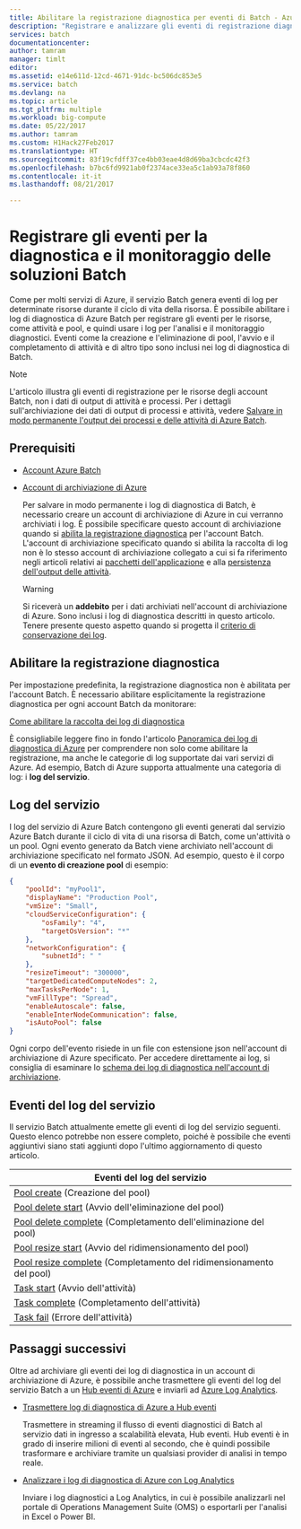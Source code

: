 ```yaml
---
title: Abilitare la registrazione diagnostica per eventi di Batch - Azure | Documentazione Microsoft
description: "Registrare e analizzare gli eventi di registrazione diagnostica per le risorse dell'account Azure Batch, come pool e attività."
services: batch
documentationcenter: 
author: tamram
manager: timlt
editor: 
ms.assetid: e14e611d-12cd-4671-91dc-bc506dc853e5
ms.service: batch
ms.devlang: na
ms.topic: article
ms.tgt_pltfrm: multiple
ms.workload: big-compute
ms.date: 05/22/2017
ms.author: tamram
ms.custom: H1Hack27Feb2017
ms.translationtype: HT
ms.sourcegitcommit: 83f19cfdff37ce4bb03eae4d8d69ba3cbcdc42f3
ms.openlocfilehash: b7bc6fd9921ab0f2374ace33ea5c1ab93a78f860
ms.contentlocale: it-it
ms.lasthandoff: 08/21/2017

---
```

# <a name="log-events-for-diagnostic-evaluation-and-monitoring-of-batch-solutions"></a>Registrare gli eventi per la diagnostica e il monitoraggio delle soluzioni Batch

Come per molti servizi di Azure, il servizio Batch genera eventi di log per determinate risorse durante il ciclo di vita della risorsa. È possibile abilitare i log di diagnostica di Azure Batch per registrare gli eventi per le risorse, come attività e pool, e quindi usare i log per l'analisi e il monitoraggio diagnostici. Eventi come la creazione e l'eliminazione di pool, l'avvio e il completamento di attività e di altro tipo sono inclusi nei log di diagnostica di Batch.

> [!NOTE]
> L'articolo illustra gli eventi di registrazione per le risorse degli account Batch, non i dati di output di attività e processi. Per i dettagli sull'archiviazione dei dati di output di processi e attività, vedere [Salvare in modo permanente l'output dei processi e delle attività di Azure Batch](batch-task-output.md).
> 
> 

## <a name="prerequisites"></a>Prerequisiti
* [Account Azure Batch](batch-account-create-portal.md)
* [Account di archiviazione di Azure](../storage/common/storage-create-storage-account.md#create-a-storage-account)
  
  Per salvare in modo permanente i log di diagnostica di Batch, è necessario creare un account di archiviazione di Azure in cui verranno archiviati i log. È possibile specificare questo account di archiviazione quando si [abilita la registrazione diagnostica](#enable-diagnostic-logging) per l'account Batch. L'account di archiviazione specificato quando si abilita la raccolta di log non è lo stesso account di archiviazione collegato a cui si fa riferimento negli articoli relativi ai [pacchetti dell'applicazione](batch-application-packages.md) e alla [persistenza dell'output delle attività](batch-task-output.md).
  
  > [!WARNING]
  > Si riceverà un **addebito** per i dati archiviati nell'account di archiviazione di Azure. Sono inclusi i log di diagnostica descritti in questo articolo. Tenere presente questo aspetto quando si progetta il [criterio di conservazione dei log](../monitoring-and-diagnostics/monitoring-archive-diagnostic-logs.md).
  > 
  > 

## <a name="enable-diagnostic-logging"></a>Abilitare la registrazione diagnostica
Per impostazione predefinita, la registrazione diagnostica non è abilitata per l'account Batch. È necessario abilitare esplicitamente la registrazione diagnostica per ogni account Batch da monitorare:

[Come abilitare la raccolta dei log di diagnostica](../monitoring-and-diagnostics/monitoring-overview-of-diagnostic-logs.md#how-to-enable-collection-of-resource-diagnostic-logs)

È consigliabile leggere fino in fondo l'articolo [Panoramica dei log di diagnostica di Azure](../monitoring-and-diagnostics/monitoring-overview-of-diagnostic-logs.md) per comprendere non solo come abilitare la registrazione, ma anche le categorie di log supportate dai vari servizi di Azure. Ad esempio, Batch di Azure supporta attualmente una categoria di log: i **log del servizio**.

## <a name="service-logs"></a>Log del servizio
I log del servizio di Azure Batch contengono gli eventi generati dal servizio Azure Batch durante il ciclo di vita di una risorsa di Batch, come un'attività o un pool. Ogni evento generato da Batch viene archiviato nell'account di archiviazione specificato nel formato JSON. Ad esempio, questo è il corpo di un **evento di creazione pool** di esempio:

```json
{
    "poolId": "myPool1",
    "displayName": "Production Pool",
    "vmSize": "Small",
    "cloudServiceConfiguration": {
        "osFamily": "4",
        "targetOsVersion": "*"
    },
    "networkConfiguration": {
        "subnetId": " "
    },
    "resizeTimeout": "300000",
    "targetDedicatedComputeNodes": 2,
    "maxTasksPerNode": 1,
    "vmFillType": "Spread",
    "enableAutoscale": false,
    "enableInterNodeCommunication": false,
    "isAutoPool": false
}
```

Ogni corpo dell'evento risiede in un file con estensione json nell'account di archiviazione di Azure specificato. Per accedere direttamente ai log, si consiglia di esaminare lo [schema dei log di diagnostica nell'account di archiviazione](../monitoring-and-diagnostics/monitoring-archive-diagnostic-logs.md#schema-of-diagnostic-logs-in-the-storage-account).

## <a name="service-log-events"></a>Eventi del log del servizio
Il servizio Batch attualmente emette gli eventi di log del servizio seguenti. Questo elenco potrebbe non essere completo, poiché è possibile che eventi aggiuntivi siano stati aggiunti dopo l'ultimo aggiornamento di questo articolo.

| **Eventi del log del servizio** |
| --- |
| [Pool create][pool_create] (Creazione del pool) |
| [Pool delete start][pool_delete_start] (Avvio dell'eliminazione del pool) |
| [Pool delete complete][pool_delete_complete] (Completamento dell'eliminazione del pool) |
| [Pool resize start][pool_resize_start] (Avvio del ridimensionamento del pool) |
| [Pool resize complete][pool_resize_complete] (Completamento del ridimensionamento del pool) |
| [Task start][task_start] (Avvio dell'attività) |
| [Task complete][task_complete] (Completamento dell'attività) |
| [Task fail][task_fail] (Errore dell'attività) |

## <a name="next-steps"></a>Passaggi successivi
Oltre ad archiviare gli eventi dei log di diagnostica in un account di archiviazione di Azure, è possibile anche trasmettere gli eventi del log del servizio Batch a un [Hub eventi di Azure](../event-hubs/event-hubs-what-is-event-hubs.md) e inviarli ad [Azure Log Analytics](../log-analytics/log-analytics-overview.md).

* [Trasmettere log di diagnostica di Azure a Hub eventi](../monitoring-and-diagnostics/monitoring-stream-diagnostic-logs-to-event-hubs.md)
  
  Trasmettere in streaming il flusso di eventi diagnostici di Batch al servizio dati in ingresso a scalabilità elevata, Hub eventi. Hub eventi è in grado di inserire milioni di eventi al secondo, che è quindi possibile trasformare e archiviare tramite un qualsiasi provider di analisi in tempo reale.
* [Analizzare i log di diagnostica di Azure con Log Analytics](../log-analytics/log-analytics-azure-storage.md)
  
  Inviare i log diagnostici a Log Analytics, in cui è possibile analizzarli nel portale di Operations Management Suite (OMS) o esportarli per l'analisi in Excel o Power BI.

[pool_create]: https://msdn.microsoft.com/library/azure/mt743615.aspx
[pool_delete_start]: https://msdn.microsoft.com/library/azure/mt743610.aspx
[pool_delete_complete]: https://msdn.microsoft.com/library/azure/mt743618.aspx
[pool_resize_start]: https://msdn.microsoft.com/library/azure/mt743609.aspx
[pool_resize_complete]: https://msdn.microsoft.com/library/azure/mt743608.aspx
[task_start]: https://msdn.microsoft.com/library/azure/mt743616.aspx
[task_complete]: https://msdn.microsoft.com/library/azure/mt743612.aspx
[task_fail]: https://msdn.microsoft.com/library/azure/mt743607.aspx

